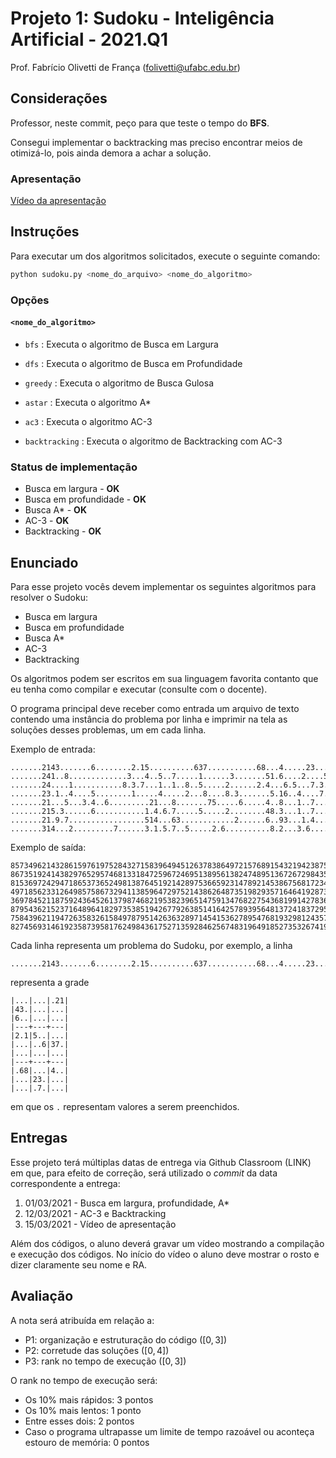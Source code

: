 # Projeto 1: Sudoku - Inteligência Artificial - 2021.Q1

Prof. Fabrício Olivetti de França (folivetti@ufabc.edu.br)

## Considerações

Professor, neste commit, peço para que teste o tempo do **BFS**.

Consegui implementar o backtracking mas preciso encontrar meios de otimizá-lo, pois ainda demora a achar a solução.

### Apresentação

[Vídeo da apresentação](https://youtu.be/Dge4Bm72BZk "Vídeo no Youtube")

## Instruções

Para executar um dos algoritmos solicitados, execute o seguinte comando:

```bash
python sudoku.py <nome_do_arquivo> <nome_do_algoritmo>
```

### Opções

#### ```<nome_do_algoritmo>```

- ``bfs``
: Executa o algoritmo de Busca em Largura

- ``dfs``
: Executa o algoritmo de Busca em Profundidade

- ``greedy``
: Executa o algoritmo de Busca Gulosa

- ``astar``
: Executa o algoritmo A*

- ``ac3``
: Executa o algoritmo AC-3

- ``backtracking``
: Executa o algoritmo de Backtracking com AC-3
  
### Status de implementação

- Busca em largura - **OK**
- Busca em profundidade - **OK**
- Busca A* - **OK**
- AC-3 - **OK**
- Backtracking - **OK**

## Enunciado

Para esse projeto vocês devem implementar os seguintes algoritmos para resolver o Sudoku:

- Busca em largura
- Busca em profundidade
- Busca A*
- AC-3
- Backtracking

Os algoritmos podem ser escritos em sua linguagem favorita contanto que eu tenha como compilar e executar (consulte com o docente).

O programa principal deve receber como entrada um arquivo de texto contendo uma instância do problema por linha e imprimir na tela as soluções desses problemas, um em cada linha.

Exemplo de entrada:

```
.......2143.......6........2.15..........637...........68...4.....23........7....
.......241..8.............3...4..5..7.....1......3.......51.6....2....5..3...7...
.......24....1...........8.3.7...1..1..8..5.....2......2.4...6.5...7.3...........
.......23.1..4....5........1.....4.....2...8....8.3.......5.16..4....7....3......
.......21...5...3.4..6.........21...8.......75.....6.....4..8...1..7.....3.......
.......215.3......6...........1.4.6.7.....5.....2........48.3...1..7....2........
.......21.9.7.................514...63............2......6..93...1.4....2.....8..
.......314...2.........7......3.1.5.7..5.....2.6..........8.2...3.6...........4..
```

Exemplo de saída:

```
857349621432861597619752843271583964945126378386497215768915432194238756523674189
867351924143829765295746813318472596724695138956138247489513672672984351531267489
815369724294718653736524981387645192142897536659231478921453867568172349473986215
497185623312649857586732941138596472975214386264873519829357164641928735753461298
369784521187592436452613798746821953823965147591347682275436819914278365638159274
879543621523716489641829735385194267792638514164257893956481372418372956237965148
758439621194726358326158497879514263632897145415362789547681932981243576263975814
827456931461923587395817624984361752713592846256748319649185273532674198178239465
```

Cada linha representa um problema do Sudoku, por exemplo, a linha

```
.......2143.......6........2.15..........637...........68...4.....23........7....
```

representa a grade

```
|...|...|.21|
|43.|...|...|
|6..|...|...|
|---+---+---|
|2.1|5..|...|
|...|..6|37.|
|...|...|...|
|---+---+---|
|.68|...|4..|
|...|23.|...|
|...|.7.|...|
```

em que os `.` representam valores a serem preenchidos.


## Entregas

Esse projeto terá múltiplas datas de entrega via Github Classroom (LINK) em que, para efeito de correção, será utilizado o *commit* da data correspondente a entrega:

1. 01/03/2021 - Busca em largura, profundidade, A*
2. 12/03/2021 - AC-3 e Backtracking
3. 15/03/2021 - Vídeo de apresentação

Além dos códigos, o aluno deverá gravar um vídeo mostrando a compilação e execução dos códigos. No início do vídeo o aluno deve mostrar o rosto e dizer claramente seu nome e RA.

## Avaliação

A nota será atribuída em relação a:

- P1: organização e estruturação do código ($[0, 3]$)
- P2: corretude das soluções ($[0, 4]$)
- P3: rank no tempo de execução ($[0, 3]$)

O rank no tempo de execução será:

- Os $10\%$ mais rápidos: 3 pontos
- Os $10\%$ mais lentos: 1 ponto
- Entre esses dois: 2 pontos
- Caso o programa ultrapasse um limite de tempo razoável ou aconteça estouro de memória: 0 pontos
